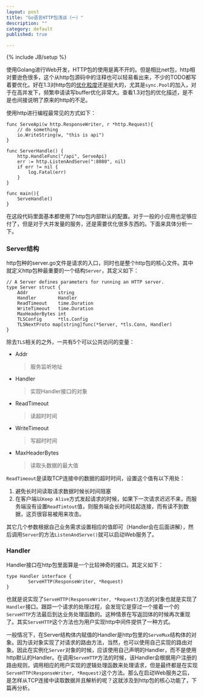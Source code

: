 ```yaml
---
layout: post
title: "Go语言HTTP包浅谈（一）"
description: ""
category: default
published: true

---
```

{% include JB/setup %}

使用Golang进行Web开发，HTTP包的使用是离不开的。但是相比net包，http相对要逊色很多，这个从http包源码中的注释也可以轻易看出来，不少的TODO都写着要优化。好在1.3对http包的[优化粒度](http://tip.golang.org/doc/go1.3#major_library_changes)还是挺大的，尤其是`sync.Pool`的加入，对于在高并发下，频繁申请读写buffer优化非常大。查看1.3对包的优化描述，是不是也间接说明了原来的http的不足。

使用http进行编程最常见的方式如下：

    func ServeApi(w http.ResponseWriter, r *http.Request){
        // do something
        io.WriteString(w, "this is api")
    }
    
    func ServerHandle() {
        http.HandleFunc("/api", ServeApi)
        err := http.ListenAndServe(":8080", nil)
        if err != nil {
            log.Fatal(err)
        }
    }

    func main(){
        ServeHandle()
    }
    
在这段代码里面基本都使用了http包内部默认的配置。对于一般的小应用也足够应付了，但是对于大并发量的服务，还是需要优化很多东西的。下面来具体分析一下。

### Server结构

http包种的server.go文件是请求的入口，同时也是整个http包的核心文件。其中就定义http包种最重要的一个结构`Server`，其定义如下：

    // A Server defines parameters for running an HTTP server.
    type Server struct {
	    Addr           string        
	    Handler        Handler       
	    ReadTimeout    time.Duration 
	    WriteTimeout   time.Duration 
	    MaxHeaderBytes int           
	    TLSConfig      *tls.Config   
	    TLSNextProto map[string]func(*Server, *tls.Conn, Handler)
    }

除去`TLS`相关的之外，一共有5个可以公共访问的变量：

+ Addr  
  >服务监听地址
+ Handler  
  >实现Handler接口的对象  
+ ReadTimeout
  >读超时时间
+ WriteTimeout
  >写超时时间
+ MaxHeaderBytes
  >读取头数据的最大值

`ReadTimeout`是读取TCP连接中的数据的超时时间，设置这个值有以下用处：

1. 避免长时间读取请求数据时候长时间阻塞
2. 在客户端以`Keep Alive`方式发起请求的时候，如果下一次请求迟迟不来，而服务端没有设置`ReadTimtout`值，则服务端会长时间挂起连接，而有读不到数据，这页很容易被用来攻击。

其它几个参数根据自己业务需求设置相应的值即可（Handler会在后面讲解），然后调用`Server`的方法`ListenAndServe()`就可以启动Web服务了。

### Handler

Handler接口在http包里面算是一个比较神奇的接口。其定义如下：

    type Handler interface {
            ServeHTTP(ResponseWriter, *Request)
    }
    
也就是说实现了`ServeHTTP(ResponseWriter, *Request)`方法的对象也就是实现了`Handler`接口。跟踪一个请求的处理过程，会发现它是穿过一个接着一个的`ServeHTTP`方法最后到达业务处理函数的。这种情景在写返回体的时候再次重现了。其实`ServeHTTP`这个方法也为用户实现http中间件提供了一种方式。

一般情况下，在Server结构体内赋值的Handler是http包里的`ServeMux`结构体的对象。因为该对象实现了对请求的路由方法，当然，也可以使用自己实现的路由对象。因此在实例化`Server`对象的时候，应该使用自己声明的Handler，而不是使用http默认的Handler。在调用`ServeHTTP`方法的时候，该Handler会根据用户注册的路由规则，调用相应的用户实现的逻辑处理函数来处理请求，但是最终都是在实现`ServeHTTP(ResponseWriter, *Request)`这个方法。那么在启动Web服务之后，是怎样从TCP连接中读取数据并且解析的呢？这就涉及到http包的核心功能了，下篇再分析。



